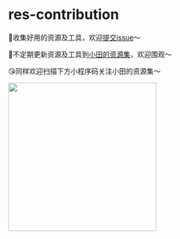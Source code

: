 # res-contribution

👏收集好用的资源及工具，欢迎[提交issue](https://github.com/tianbin-dev/res-contribution/issues/new)～

🎉不定期更新资源及工具到[小田的资源集](http://res.tder.xyz)，欢迎围观～

😘同样欢迎扫描下方小程序码关注小田的资源集～



<img src="wx-mini-program.png" width="300"/>


